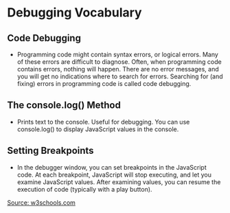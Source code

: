 # Debugging Vocabulary

## Code Debugging

- Programming code might contain syntax errors, or logical errors. Many of these errors are difficult to diagnose. Often, when programming code contains errors, nothing will happen. There are no error messages, and you will get no indications where to search for errors. Searching for (and fixing) errors in programming code is called code debugging.

## The console.log() Method

- Prints text to the console. Useful for debugging. You can use console.log() to display JavaScript values in the console.

## Setting Breakpoints

- In the debugger window, you can set breakpoints in the JavaScript code. At each breakpoint, JavaScript will stop executing, and let you examine JavaScript values. After examining values, you can resume the execution of code (typically with a play button).

[Source: w3schools.com](https://www.w3schools.com/js/js_debugging.asp)
